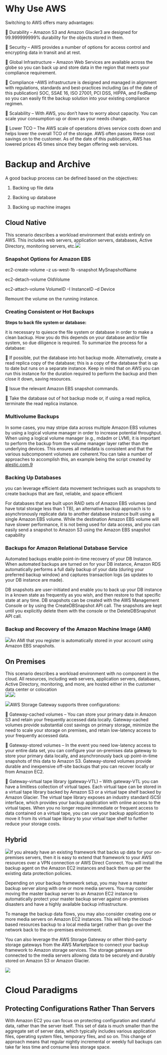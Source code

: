 # Why Use AWS 

Switching to AWS offers many advantages:

 Durability – Amazon S3 and Amazon Glacier3 are designed for 99.999999999% durability for the objects stored in them.

 Security – AWS provides a number of options for access control and encrypting data in transit and at rest.

 Global Infrastructure – Amazon Web Services are available across the globe so you can back up and store data in the region that meets your compliance requirement.

 Compliance –AWS infrastructure is designed and managed in alignment with regulations, standards and best-practices including \(as of the date of this publication\) SOC, SSAE 16, ISO 27001, PCI DSS, HIPPA, and FedRamp so you can easily fit the backup solution into your existing compliance regimen.

 Scalability – With AWS, you don’t have to worry about capacity. You can scale your consumption up or down as your needs change.

 Lower TCO – The AWS scale of operations drives service costs down and helps lower the overall TCO of the storage. AWS often passes these cost savings on to the customer. As of the date of this publication, AWS has lowered prices 45 times since they began offering web services.

# Backup and Archive 

A good backup process can be defined based on the objectives:

1. Backing up file data

2. Backing up database

3. Backing up machine images

## Cloud Native 

This scenario describes a workload environment that exists entirely on AWS. This includes web servers, application servers, databases, Active Directory, monitoring servers, etc.![](/assets/cloud-native-backup1.png)

### Snapshot Options for Amazon EBS 

ec2-create-volume –z us-west-1b –snapshot MySnapshotName

ec2-detach-volume OldVolume

ec2-attach-volume VolumeID –I InstanceID –d Device

Remount the volume on the running instance.

### Creating Consistent or Hot Backups 

**Steps to back file system or database:**

it is necessary to quiesce the file system or database in order to make a clean backup. How you do this depends on your database and/or file system, so due diligence is required. To summarize the process for a database:

 If possible, put the database into hot backup mode. Alternatively, create a read replica copy of the database; this is a copy of the database that is up to date but runs on a separate instance. Keep in mind that on AWS you can run this instance for the duration required to perform the backup and then close it down, saving resources.

 Issue the relevant Amazon EBS snapshot commands.

 Take the database out of hot backup mode or, if using a read replica, terminate the read replica instance.

### Multivolume Backups 

In some cases, you may stripe data across multiple Amazon EBS volumes by using a logical volume manager in order to increase potential throughput. When using a logical volume manager \(e.g., mdadm or LVM\), it is important to perform the backup from the volume manager layer rather than the underlying devices. This ensures all metadata is consistent and that the various subcomponent volumes are coherent.You can take a number of approaches to accomplish this, an example being the script created by [alestic.com.9](https://github.com/alestic/ec2-consistent-snapshot)



### Backing Up Databases 

you can leverage efficient data movement techniques such as snapshots to create backups that are fast, reliable, and space efficient

For databases that are built upon RAID sets of Amazon EBS volumes \(and have total storage less than 1 TB\), an alternative backup approach is to asynchronously replicate data to another database instance built using a single Amazon EBS volume. While the destination Amazon EBS volume will have slower performance, it is not being used for data access, and you can easily send a snapshot to Amazon S3 using the Amazon EBS snapshot capability



### Backups for Amazon Relational Database Service 

Automated backups enable point-in-time recovery of your DB Instance. When automated backups are turned on for your DB instance, Amazon RDS automatically performs a full daily backup of your data \(during your preferred backup window\) and captures transaction logs \(as updates to your DB instance are made\).

DB snapshots are user-initiated and enable you to back up your DB instance in a known state as frequently as you wish, and then restore to that specific state at any time. DB snapshots can be created with the AWS Management Console or by using the CreateDBSnapshot API call. The snapshots are kept until you explicitly delete them with the console or the DeleteDBSnapshot API call.

### Backup and Recovery of the Amazon Machine Image \(AMI\)

![](/assets/AMI-backpup1.png)An AMI that you register is automatically stored in your account using Amazon EBS snapshots.

## On Premises 

This scenario describes a workload environment with no component in the cloud. All resources, including web servers, application servers, databases, Active Directory, monitoring, and more, are hosted either in the customer data center or colocation  
![](/assets/on-promise-backup1.png)![](/assets/direct-backup1.png)

![](/assets/proxy-backup1.png)AWS Storage Gateway supports three configurations:

 Gateway-cached volumes – You can store your primary data in Amazon S3 and retain your frequently accessed data locally. Gateway-cached volumes provide substantial cost savings on primary storage, minimize the need to scale your storage on premises, and retain low-latency access to your frequently accessed data.

 Gateway-stored volumes – In the event you need low-latency access to your entire data set, you can configure your on-premises data gateway to store your primary data locally, and asynchronously back up point-in-time snapshots of this data to Amazon S3. Gateway-stored volumes provide durable and inexpensive off-site backups that you can recover locally or from Amazon EC2.

 Gateway-virtual tape library \(gateway-VTL\) – With gateway-VTL you can have a limitless collection of virtual tapes. Each virtual tape can be stored in a virtual tape library backed by Amazon S3 or a virtual tape shelf backed by Amazon Glacier. The virtual tape library exposes an industry standard iSCSI interface, which provides your backup application with online access to the virtual tapes. When you no longer require immediate or frequent access to data contained on a virtual tape, you can use your backup application to move it from its virtual tape library to your virtual tape shelf to further reduce your storage costs.

## Hybrid 

![](/assets/hybid-backup1.png)If you already have an existing framework that backs up data for your on-premises servers, then it is easy to extend that framework to your AWS resources over a VPN connection or AWS Direct Connect. You will install the backup agent on the Amazon EC2 instances and back them up per the existing data protection policies.

Depending on your backup framework setup, you may have a master backup server along with one or more media servers. You may consider moving the master backup server to an Amazon EC2 instance to automatically protect your master backup server against on-premises disasters and have a highly available backup infrastructure.

To manage the backup data flows, you may also consider creating one or more media servers on Amazon EC2 instances. This will help the cloud-based resources backup to a local media target rather than go over the network back to the on-premises environment.

You can also leverage the AWS Storage Gateway or other third-party storage gateways from the AWS Marketplace to connect your backup framework to Amazon storage services. The storage gateways are connected to the media servers allowing data to be securely and durably stored on Amazon S3 or Amazon Glacier.

![](/assets/hbd-gateway-backup1.png)

# Cloud Paradigms 

## Protecting Configurations Rather Than Servers 

With Amazon EC2 you can focus on protecting configuration and stateful data, rather than the server itself. This set of data is much smaller than the aggregate set of server data, which typically includes various application files, operating system files, temporary files, and so on. This change of approach means that regular nightly incremental or weekly full backups can take far less time and consume less storage space.

## 



